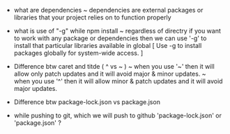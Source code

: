 - what are dependencies
    ~ dependencies are external packages or libraries that your project relies on to function properly


- what is use of "-g" while npm install
    ~ regardless of directry if you want to work with any package or dependencies then we can use '-g' to install that particular libraries
    available in global [ Use -g to install packages globally for system-wide access. ]


- Difference btw caret and titde ( ^ vs  ~ )
    ~ when you use '~' then it will allow only patch updates and it will avoid major & minor updates.
    ~ when you use '^' then it will allow minor & patch updates and it will avoid major updates.
     
- Difference btw package-lock.json vs package.json

- while pushing to git, which we will push to github 'package-lock.json' or 'package.json' ?